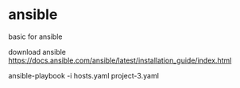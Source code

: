# ansible
 basic for ansible 

download ansible 
https://docs.ansible.com/ansible/latest/installation_guide/index.html

ansible-playbook -i hosts.yaml project-3.yaml 